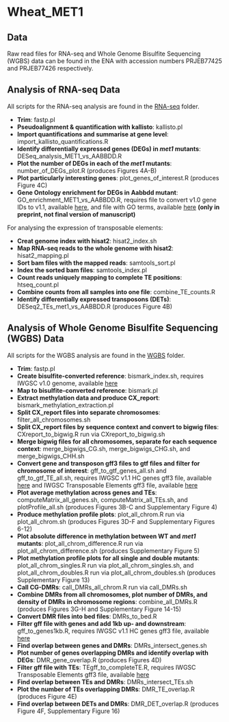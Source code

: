 # Wheat_MET1

## Data
Raw read files for RNA-seq and Whole Genome Bisulfite Sequencing (WGBS) data can be found in the ENA with accession numbers PRJEB77425 and PRJEB77426 respectively.  

## Analysis of RNA-seq Data  

All scripts for the RNA-seq analysis are found in the [RNA-seq](https://github.com/Borrill-Lab/Wheat_MET1/tree/main/RNA-seq) folder.  

- **Trim**: fastp.pl
- **Pseudoalignment & quantification with kallisto**: kallisto.pl
- **Import quantifications and summarise at gene level**: import_kallisto_quantifications.R
- **Identify differentially expressed genes (DEGs) in *met1* mutants**: DESeq_analysis_MET1_vs_AABBDD.R
- **Plot the number of DEGs in each of the *met1* mutants**: number_of_DEGs_plot.R (produces Figures 4A-B)
- **Plot particularly interesting genes**: plot_genes_of_interest.R (produces Figure 4C)
- **Gene Ontology enrichment for DEGs in Aabbdd mutant**: GO_enrichment_MET1_vs_AABBDD.R, requires file to convert v1.0 gene IDs to v1.1, available [here](https://github.com/Borrill-Lab/WheatFlagLeafSenescence/blob/master/data/genes_to_transfer_qcov90_pident99_same_ID.csv), and file with GO terms, available [here](https://github.com/Borrill-Lab/WheatFlagLeafSenescence/blob/master/data/IWGSC_stress_GO.csv) **(only in preprint, not final version of manuscript)**

For analysing the expression of transposable elements:
- **Creat genome index with hisat2**: hisat2_index.sh
- **Map RNA-seq reads to the whole genome with hisat2**: hisat2_mapping.pl
- **Sort bam files with the mapped reads**: samtools_sort.pl
- **Index the sorted bam files**: samtools_index.pl
- **Count reads uniquely mapping to complete TE positions**: htseq_count.pl
- **Combine counts from all samples into one file**: combine_TE_counts.R
- **Identify differentially expressed transposons (DETs)**: DESeq2_TEs_met1_vs_AABBDD.R (produces Figure 4B)

## Analysis of Whole Genome Bisulfite Sequencing (WGBS) Data

All scripts for the WGBS analysis are found in the [WGBS](https://github.com/Borrill-Lab/Wheat_MET1/tree/main/WGBS) folder.  
  
- **Trim**: fastp.pl
- **Create bisulfite-converted reference**: bismark_index.sh, requires IWGSC v1.0 genome, available [here](https://urgi.versailles.inra.fr/download/iwgsc/IWGSC_RefSeq_Assemblies/v1.0/)  
- **Map to bisulfite-converted reference**: bismark.pl  
- **Extract methylation data and produce CX_report**: bismark_methylation_extraction.pl  
- **Split CX_report files into separate chromosomes**: filter_all_chromosomes.sh
- **Split CX_report files by sequence context and convert to bigwig files**: CXreport_to_bigwig.R run via CXreport_to_bigwig.sh
- **Merge bigwig files for all chromosomes, separate for each sequence context**: merge_bigwigs_CG.sh, merge_bigwigs_CHG.sh, and merge_bigwigs_CHH.sh 
- **Convert gene and transposon gff3 files to gtf files and filter for chromosome of interest**: gff_to_gtf_genes_all.sh and gff_to_gtf_TE_all.sh, requires IWGSC v1.1 HC genes gff3 file, available [here](https://urgi.versailles.inra.fr/download/iwgsc/IWGSC_RefSeq_Annotations/v1.1/) and IWGSC Transposable Elements gff3 file, available [here](https://urgi.versailles.inra.fr/download/iwgsc/IWGSC_RefSeq_Annotations/v1.0/)
- **Plot average methylation across genes and TEs**: computeMatrix_all_genes.sh, computeMatrix_all_TEs.sh, and plotProfile_all.sh (produces Figures 3B-C and Supplementary Figure 4) 
- **Produce methylation profile plots**: plot_all_chrom.R run via plot_all_chrom.sh (produces Figures 3D-F and Supplementary Figures 6-12)  
- **Plot absolute difference in methylation between WT and *met1* mutants**: plot_all_chrom_difference.R run via plot_all_chrom_difference.sh (produces Supplementary Figure 5)  
- **Plot methylation profile plots for all single and double mutants**: plot_all_chrom_singles.R run via plot_all_chrom_singles.sh, and plot_all_chrom_doubles.R run via plot_all_chrom_doubles.sh (produces Supplementary Figure 13)  
- **Call CG-DMRs**: call_DMRs_all_chrom.R run via call_DMRs.sh  
- **Combine DMRs from all chromosomes, plot number of DMRs, and density of DMRs in chromosome regions**: combine_all_DMRs.R (produces Figures 3G-H and Supplementary Figure 14-15)  
- **Convert DMR files into bed files**: DMRs_to_bed.R  
- **Filter gff file with genes and add 1kb up- and downstream**: gff_to_genes1kb.R, requires IWGSC v1.1 HC genes gff3 file, available [here](https://urgi.versailles.inra.fr/download/iwgsc/IWGSC_RefSeq_Annotations/v1.1/)   
- **Find overlap between genes and DMRs**: DMRs_intersect_genes.sh  
- **Plot number of genes overlapping DMRs and identify overlap with DEGs**: DMR_gene_overlap.R (produces Figures 4D)  
- **Filter gff file with TEs**: TEgff_to_completeTE.R, requires IWGSC Transposable Elements gff3 file, available [here](https://urgi.versailles.inra.fr/download/iwgsc/IWGSC_RefSeq_Annotations/v1.0/)  
- **Find overlap between TEs and DMRs**: DMRs_intersect_TEs.sh  
- **Plot the number of TEs overlapping DMRs**: DMR_TE_overlap.R (produces Figure 4E)
- **Find overlap between DETs and DMRs**: DMR_DET_overlap.R (produces Figure 4F, Supplementary Figure 16)
